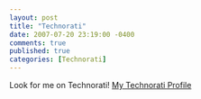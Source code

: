 ```yaml
---
layout: post
title: "Technorati"
date: 2007-07-20 23:19:00 -0400
comments: true
published: true
categories: [Technorati]
---
```


Look for me on Technorati! <a href="http://technorati.com/claim/nb5epizsnt" rel="me">My Technorati Profile</a>